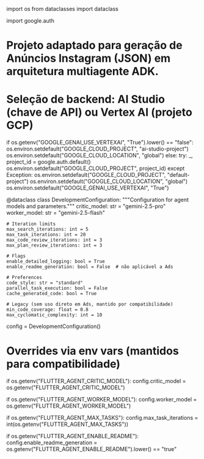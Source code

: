 import os
from dataclasses import dataclass

import google.auth

# Projeto adaptado para geração de Anúncios Instagram (JSON) em arquitetura multiagente ADK.

# Seleção de backend: AI Studio (chave de API) ou Vertex AI (projeto GCP)
if os.getenv("GOOGLE_GENAI_USE_VERTEXAI", "True").lower() == "false":
    os.environ.setdefault("GOOGLE_CLOUD_PROJECT", "ai-studio-project")
    os.environ.setdefault("GOOGLE_CLOUD_LOCATION", "global")
else:
    try:
        _, project_id = google.auth.default()
        os.environ.setdefault("GOOGLE_CLOUD_PROJECT", project_id)
    except Exception:
        os.environ.setdefault("GOOGLE_CLOUD_PROJECT", "default-project")
    os.environ.setdefault("GOOGLE_CLOUD_LOCATION", "global")
    os.environ.setdefault("GOOGLE_GENAI_USE_VERTEXAI", "True")


@dataclass
class DevelopmentConfiguration:
    """Configuration for agent models and parameters."""
    critic_model: str = "gemini-2.5-pro"
    worker_model: str = "gemini-2.5-flash"

    # Iteration limits
    max_search_iterations: int = 5
    max_task_iterations: int = 20
    max_code_review_iterations: int = 3
    max_plan_review_iterations: int = 3

    # Flags
    enable_detailed_logging: bool = True
    enable_readme_generation: bool = False  # não aplicável a Ads

    # Preferences
    code_style: str = "standard"
    parallel_task_execution: bool = False
    cache_generated_code: bool = True

    # Legacy (sem uso direto em Ads, mantido por compatibilidade)
    min_code_coverage: float = 0.8
    max_cyclomatic_complexity: int = 10


config = DevelopmentConfiguration()

# Overrides via env vars (mantidos para compatibilidade)
if os.getenv("FLUTTER_AGENT_CRITIC_MODEL"):
    config.critic_model = os.getenv("FLUTTER_AGENT_CRITIC_MODEL")

if os.getenv("FLUTTER_AGENT_WORKER_MODEL"):
    config.worker_model = os.getenv("FLUTTER_AGENT_WORKER_MODEL")

if os.getenv("FLUTTER_AGENT_MAX_TASKS"):
    config.max_task_iterations = int(os.getenv("FLUTTER_AGENT_MAX_TASKS"))

if os.getenv("FLUTTER_AGENT_ENABLE_README"):
    config.enable_readme_generation = os.getenv("FLUTTER_AGENT_ENABLE_README").lower() == "true"
